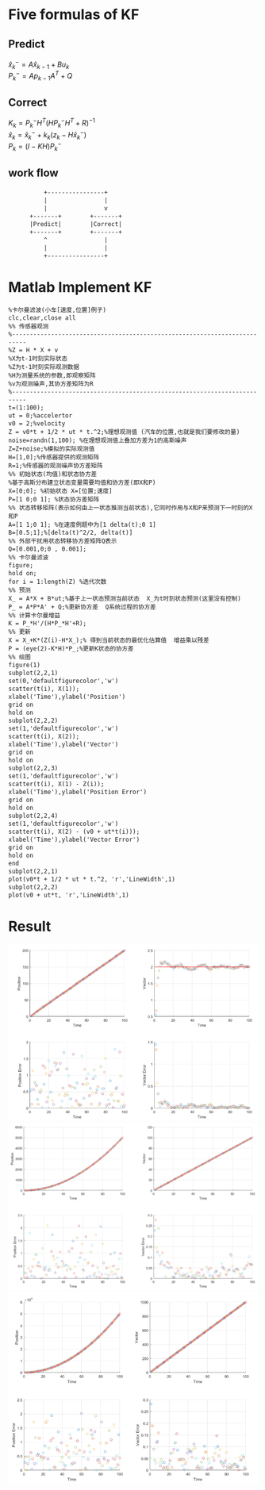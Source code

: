 # Five formulas of KF
## Predict 
$\hat{x}^-_k=A\hat{x}_{k-1}+Bu_k$   \
$P^-_k=Ap_{k-1}A^T+Q$
## Correct 
$K_k=P^-_kH^T(HP^-_kH^T+R)^{-1}$    \
$\hat{x}_k=\hat{x}_k^-+k_k(z_k-H\hat{x}_k^-)$   \
$P_k=(I-KH)P_k^-$

## work flow
```
          +----------------+
          |                |
          |                v
      +-------+        +-------+
      |Predict|        |Correct|
      +-------+        +-------+
          ^                |
          |                |
          +----------------+
```

# Matlab Implement KF
```
%卡尔曼滤波(小车[速度,位置]例子)
clc,clear,close all
%% 传感器观测
%--------------------------------------------------------------------------
%Z = H * X + v
%X为t-1时刻实际状态
%Z为t-1时刻实际观测数据
%H为测量系统的参数,即观察矩阵
%v为观测噪声,其协方差矩阵为R
%--------------------------------------------------------------------------
t=(1:100);
ut = 0;%accelertor
v0 = 2;%velocity
Z = v0*t + 1/2 * ut * t.^2;%理想观测值 (汽车的位置,也就是我们要修改的量)
noise=randn(1,100); %在理想观测值上叠加方差为1的高斯噪声
Z=Z+noise;%模拟的实际观测值
H=[1,0];%传感器提供的观测矩阵
R=1;%传感器的观测噪声协方差矩阵
%% 初始状态(均值)和状态协方差
%基于高斯分布建立状态变量需要均值和协方差(即X和P)
X=[0;0]; %初始状态 X=[位置;速度]
P=[1 0;0 1]; %状态协方差矩阵
%% 状态转移矩阵(表示如何由上一状态推测当前状态),它同时作用与X和P来预测下一时刻的X和P
A=[1 1;0 1]; %在速度例题中为[1 delta(t);0 1]
B=[0.5;1];%[delta(t)^2/2, delta(t)]
%% 外部干扰用状态转移协方差矩阵Q表示
Q=[0.001,0;0 , 0.001];
%% 卡尔曼滤波
figure;
hold on;
for i = 1:length(Z) %迭代次数
%% 预测
X_ = A*X + B*ut;%基于上一状态预测当前状态  X_为t时刻状态预测(这里没有控制)
P_ = A*P*A' + Q;%更新协方差  Q系统过程的协方差
%% 计算卡尔曼增益
K = P_*H'/(H*P_*H'+R);
%% 更新
X = X_+K*(Z(i)-H*X_);% 得到当前状态的最优化估算值  增益乘以残差
P = (eye(2)-K*H)*P_;%更新K状态的协方差
%% 绘图
figure(1)
subplot(2,2,1)
set(0,'defaultfigurecolor','w')
scatter(t(i), X(1));
xlabel('Time'),ylabel('Position')
grid on
hold on
subplot(2,2,2)
set(1,'defaultfigurecolor','w')
scatter(t(i), X(2));
xlabel('Time'),ylabel('Vector')
grid on
hold on
subplot(2,2,3)
set(1,'defaultfigurecolor','w')
scatter(t(i), X(1) - Z(i));
xlabel('Time'),ylabel('Position Error')
grid on
hold on
subplot(2,2,4)
set(1,'defaultfigurecolor','w')
scatter(t(i), X(2) - (v0 + ut*t(i)));
xlabel('Time'),ylabel('Vector Error')
grid on
hold on
end
subplot(2,2,1)
plot(v0*t + 1/2 * ut * t.^2, 'r','LineWidth',1)
subplot(2,2,2)
plot(v0 + ut*t, 'r','LineWidth',1)
```

# Result
![result_1](img/1.png)
![result_2](img/2.png)
![result_3](img/3.png)
